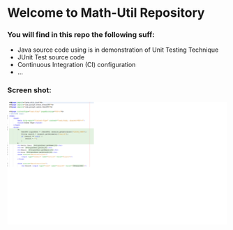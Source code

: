 # Welcome to Math-Util Repository
### You will find in this repo the following suff:
* Java source code using is in demonstration of Unit Testing Technique
* JUnit Test source code
* Continuous Integration (CI) configuration
* ...

### Screen shot:
![Login](https://github.com/keru01/EventManagement/blob/main/images/intro.png)
